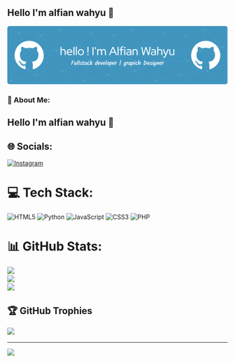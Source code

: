## Hello I'm alfian wahyu 👋

![anime](img/github-header-image.png)


<!-- 🔭 I’m currently working on **@wpucourse**
🌱 I’m currently learning [**laravel** ](https://laravel.com)Framework
😸😸😸

##### Skills

<img src="https://img.shields.io/badge/HTML5-E34F26?style=for-the-badge&logo=html5&logoColor=white" />
<img src="https://img.shields.io/badge/CSS3-1572B6?style=for-the-badge&logo=css3&logoColor=white" />
<img src="https://img.shields.io/badge/JavaScript-323330?style=for-the-badge&logo=javascript&logoColor=F7DF1E" />
<img src="https://img.shields.io/badge/PHP-777BB4?style=for-the-badge&logo=php&logoColor=white" />
<img src="https://img.shields.io/badge/Python-FFD43B?style=for-the-badge&logo=python&logoColor=blue" />
<img src="https://img.shields.io/badge/Laravel-FF2D20?style=for-the-badge&logo=laravel&logoColor=white" />

##### Hobi
<img src="https://img.shields.io/badge/Valorant-fa4454?style=for-the-badge&logo=valorant&logoColor=white" />
<img src="https://img.shields.io/badge/Steam-000000?style=for-the-badge&logo=steam&logoColor=white" />
<img src="https://img.shields.io/badge/Riot_Games-D32936?style=for-the-badge&logo=riot-games&logoColor=white" />

##### connect with me
![https://instagram.com/saputraalfianwahyudi](https://img.shields.io/badge/Instagram-E4405F?style=for-the-badge&logo=instagram&logoColor=white) ![https://myanimelist.net/BluePanda123](https://img.shields.io/badge/Myanimelist-2E51A2?style=for-the-badge&logo=myanimelist&logoColor=white)

<p align="center">
  <a href="https://skillicons.dev">
    <img src="https://skillicons.dev/icons?i=js,html,css,react,figma,arduino,au,discord" />
  </a>
</p>

##### my Github stats
![mikuheme's GitHub stats](https://github-readme-stats.vercel.app/api?username=mikuhime12&show_icons=true&theme=radical)





![good](https://media0.giphy.com/media/v1.Y2lkPTc5MGI3NjExNGZoMXN6cDhvNWk5cWU5ZjJnZWVjMHRhdnU2bnU5enRsbGozZTZ2MCZlcD12MV9pbnRlcm5hbF9naWZfYnlfaWQmY3Q9Zw/ErZ8hv5eO92JW/giphy.gif) -->


### 💫 About Me:
## Hello I'm alfian wahyu 👋


## 🌐 Socials:
[![Instagram](https://img.shields.io/badge/Instagram-%23E4405F.svg?logo=Instagram&logoColor=white)](https://instagram.com/saputraalfianwahyudi) 

# 💻 Tech Stack:
![HTML5](https://img.shields.io/badge/html5-%23E34F26.svg?style=for-the-badge&logo=html5&logoColor=white) ![Python](https://img.shields.io/badge/python-3670A0?style=for-the-badge&logo=python&logoColor=ffdd54) ![JavaScript](https://img.shields.io/badge/javascript-%23323330.svg?style=for-the-badge&logo=javascript&logoColor=%23F7DF1E) ![CSS3](https://img.shields.io/badge/css3-%231572B6.svg?style=for-the-badge&logo=css3&logoColor=white) ![PHP](https://img.shields.io/badge/php-%23777BB4.svg?style=for-the-badge&logo=php&logoColor=white)
# 📊 GitHub Stats:
![](https://github-readme-stats.vercel.app/api?username=mikuhime12&theme=radical&hide_border=false&include_all_commits=false&count_private=false)<br/>
![](https://nirzak-streak-stats.vercel.app/?user=mikuhime12&theme=radical&hide_border=false)<br/>
![](https://github-readme-stats.vercel.app/api/top-langs/?username=mikuhime12&theme=radical&hide_border=false&include_all_commits=false&count_private=false&layout=compact)

## 🏆 GitHub Trophies
![](https://github-profile-trophy.vercel.app/?username=mikuhime12&theme=radical&no-frame=false&no-bg=true&margin-w=4)

---
[![](https://visitcount.itsvg.in/api?id=mikuhime12&icon=0&color=0)](https://visitcount.itsvg.in)

<!-- Proudly created with GPRM ( https://gprm.itsvg.in ) -->
